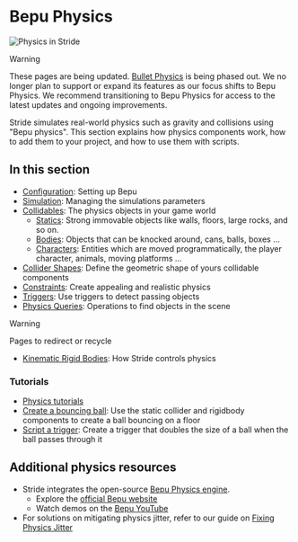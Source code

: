 # Bepu Physics

![Physics in Stride](media/physics-index-physics-in-stride.png)

> [!WARNING]
> These pages are being updated. [Bullet Physics](../physics-bullet/index.md) is being phased out. We no longer plan to support or expand its features as our focus shifts to Bepu Physics. We recommend transitioning to Bepu Physics for access to the latest updates and ongoing improvements.

Stride simulates real-world physics such as gravity and collisions using "Bepu physics".
This section explains how physics components work, how to add them to your project, and how to use them with scripts.

## In this section

* [Configuration](configuration.md): Setting up Bepu
* [Simulation](simulation.md): Managing the simulations parameters
* [Collidables](colliders.md): The physics objects in your game world
    * [Statics](static-colliders.md): Strong immovable objects like walls, floors, large rocks, and so on.
    * [Bodies](rigid-bodies.md): Objects that can be knocked around, cans, balls, boxes ...
    * [Characters](characters.md): Entities which are moved programmatically, the player character, animals, moving platforms ...
* [Collider Shapes](collider-shapes.md): Define the geometric shape of yours collidable components
* [Constraints](constraints.md): Create appealing and realistic physics
* [Triggers](triggers.md): Use triggers to detect passing objects
* [Physics Queries](raycasting.md): Operations to find objects in the scene

> [!WARNING]
> Pages to redirect or recycle
* [Kinematic Rigid Bodies](kinematic-rigid-bodies.md): How Stride controls physics

### Tutorials

* [Physics tutorials](tutorials.md)
* [Create a bouncing ball](create-a-bouncing-ball.md): Use the static collider and rigidbody components to create a ball bouncing on a floor
* [Script a trigger](script-a-trigger.md): Create a trigger that doubles the size of a ball when the ball passes through it

## Additional physics resources

- Stride integrates the open-source [Bepu Physics engine](https://github.com/bepu/bepuphysics2). 
   - Explore the [official Bepu website](https://www.bepuentertainment.com/)
   - Watch demos on the [Bepu YouTube](https://www.youtube.com/@bepu)
- For solutions on mitigating physics jitter, refer to our guide on [Fixing Physics Jitter](fix-physics-jitter.md)